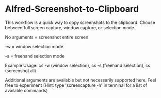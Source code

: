 # Alfred-Screenshot-to-Clipboard
This workflow is a quick way to copy screenshots to the clipboard. Choose between full screen capture, window capture, or selection mode.

No arguments = screenshot entire screen

-w = window selection mode

-s = freehand selection mode

Example Usage: cs -w (window selection), cs -s (freehand selection), cs (screenshot all)

Additional arguments are available but not necessarily supported here. Feel free to experiment (Hint: type 'screencapture -h' in terminal for a list of available commands)

